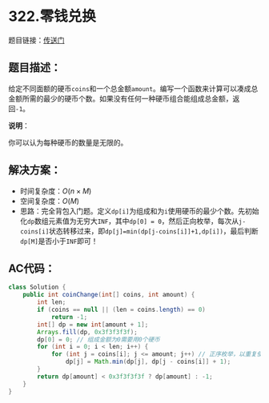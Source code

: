 # 322.零钱兑换
题目链接：[传送门](https://leetcode-cn.com/problems/coin-change/)

## 题目描述：
给定不同面额的硬币`coins`和一个总金额`amount`。编写一个函数来计算可以凑成总金额所需的最少的硬币个数。如果没有任何一种硬币组合能组成总金额，返回`-1`。

**说明**：

你可以认为每种硬币的数量是无限的。

## 解决方案：
- 时间复杂度：$O(n × M)$
- 空间复杂度：$O(M)$
- 思路：完全背包入门题。定义`dp[i]`为组成和为`i`使用硬币的最少个数。先初始化`dp`数组元素值为无穷大`INF`，其中`dp[0] = 0`，然后正向枚举，每次从`j-coins[i]`状态转移过来，即`dp[j]=min(dp[j-coins[i]]+1,dp[i])`，最后判断`dp[M]`是否小于`INF`即可！

## AC代码：
```java
class Solution {
	public int coinChange(int[] coins, int amount) {
		int len;
		if (coins == null || (len = coins.length) == 0)
			return -1;
		int[] dp = new int[amount + 1];
		Arrays.fill(dp, 0x3f3f3f3f);
		dp[0] = 0; // 组成金额为0需要用0个硬币
		for (int i = 0; i < len; i++) {
			for (int j = coins[i]; j <= amount; j++) // 正序枚举，以重复使用元素
				dp[j] = Math.min(dp[j], dp[j - coins[i]] + 1);
		}
		return dp[amount] < 0x3f3f3f3f ? dp[amount] : -1;
	}
}
```
